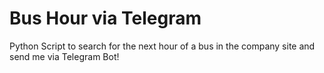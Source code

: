 # Bus Hour via Telegram
Python Script to search for the next hour of a bus in the company site and send me via Telegram Bot!
